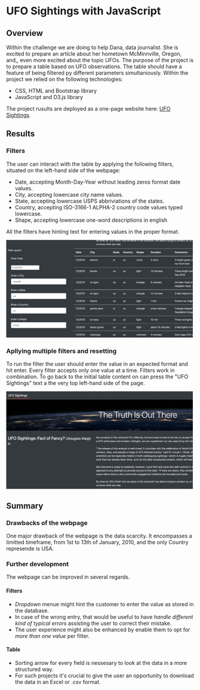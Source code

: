 # UFO Sightings with JavaScript

## Overview

Within the challenge we are doing to help Dana, data journalist. She is excited to prepare an article about her hometown McMinnville, Oregon, and,, even more excited about the topic UFOs. The purpose of the project is to prepare a table based on UFO observations. The table should have a feature of being filtered py different parameters simultaniously.
Within the project we relied on the following technologies:
* CSS, HTML and Bootstrap library
* JavaScript and D3.js library

The project rusults are deployed as a one-page website here: [UFO Sightings](https://arminekhanan.github.io/ufoSightings/?fbclid=IwAR08vbEpIGP0NE9V9m5K0yLr5ejo5JoZLddIxPYtIl-09kG7ZqpL60XocoQ).

## Results

### Filters

The user can interact with the table by applying the following filters, situated on the left-hand side of the webpage:

* Date, accepting Month-Day-Year without leading zeros format date values.
* City, accepting lowercase city name values.
* State, accepting lowercase USPS abbriviations of the states.
* Country, accepting ISO-3166-1 ALPHA-2 country code values typed lowercase.
* Shape, accepting lowercase one-word descriptions in english

All the filters have hinting text for entering values in the proper format.

<img src="https://github.com/ArmineKhanan/ufoSightings/blob/main/Screen%20Shot%202022-11-18%20at%205.15.40%20PM.png" width="500" />


### Apllying multiple filters and resetting
To run the filter the user should enter the value in an expected format and hit enter. Every filter accepts only one value at a time. Filters work in combination. To go back to the initial table content on can press the "UFO Sightings" text a the very top left-hand side of the page. 

<img src="https://github.com/ArmineKhanan/ufoSightings/blob/main/Screen%20Shot%202022-11-18%20at%204.56.49%20PM.png" width="500" />

## Summary

### Drawbacks of the webpage
One major drawback of the webpage is the data scarcity. It encompasses a limitted timeframe, from 1st to 13th of January, 2010, and the only Country represende is USA.

### Further development
The webpage can be improved in several regards.

#### Filters
* *Dropdown* menue might hint the customer to enter the value as stored in the database.
* In case of the wrong entry, that would be useful to have *handle different kind of typical errors* assisting the user to correct their mistake.
* The user experience might also be enhanced by enable them to opt for *more than one value* per filter.

#### Table
* Sorting arrow for every field is nessesary to look at the data in a more structured way.
* For such projects it's crucial to give the user an opportunity to download the data in an Excel or .csv format.
